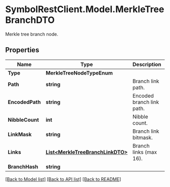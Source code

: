# SymbolRestClient.Model.MerkleTreeBranchDTO
Merkle tree branch node.

## Properties

Name | Type | Description | Notes
------------ | ------------- | ------------- | -------------
**Type** | **MerkleTreeNodeTypeEnum** |  | 
**Path** | **string** | Branch link path. | 
**EncodedPath** | **string** | Encoded branch link path. | 
**NibbleCount** | **int** | Nibble count. | 
**LinkMask** | **string** | Branch link bitmask. | 
**Links** | [**List&lt;MerkleTreeBranchLinkDTO&gt;**](MerkleTreeBranchLinkDTO.md) | Branch links (max 16). | 
**BranchHash** | **string** |  | 

[[Back to Model list]](../README.md#documentation-for-models) [[Back to API list]](../README.md#documentation-for-api-endpoints) [[Back to README]](../README.md)

